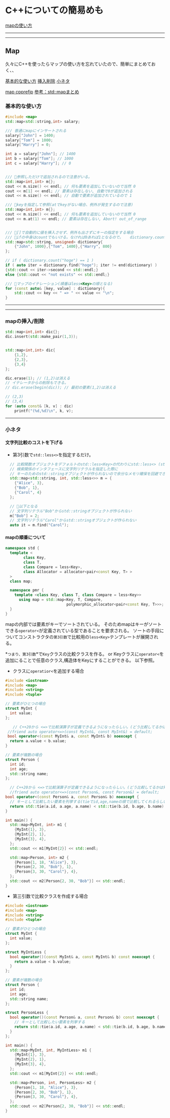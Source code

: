 # C++についての簡易めも

[mapの使い方](#map)

---
---

## <a name=map>Map</a>

久々にC++を使ったらマップの使い方を忘れていたので、簡単にまとめておく、、

[基本的な使い方](#map_basic)
[挿入削除](#insert_delete)
[小ネタ](#additional)

[map cpprefjp](https://cpprefjp.github.io/reference/map/map.html)
[参考：std::mapまとめ](https://qiita.com/_EnumHack/items/f462042ec99a31881a81)

### <a name=map_basic>基本的な使い方</a>

```cpp
#include <map>
std::map<std::string,int> salary;

/// 普通にmapにインサートされる
salary["John"] = 1400;
salary["Tom"] = 1000;
salary["Harry"] = 0;

int a = salary["John"]; // 1400
int b = salary["Tom"]; // 1000
int c = salary["Harry"]; // 0


/// 🚨参照しただけで追加されるので注意がいる。
std::map<int,int> m{};
cout << m.size() << endl; // 何も要素を追加していないので当然 0
cout << m[1] << endl; // 要素は存在しない, 自動で0が追加される
cout << m.size() << endl; // 自動で要素が追加されているので 1

/// 🚨keyを指定して参照(atでkeyがない場合、例外が発生するので注意)
std::map<int,int> m{};
cout << m.size() << endl; // 何も要素を追加していないので当然 0
cout << m.at(1) << endl; // 要素は存在しない, Abort! out_of_range


/// 🌟[]で自動的に値を挿入させず、例外も出さずにキーの指定をする場合
/// 🌟ifの中身はcountでもいける。なければ0あれば1となるので。   dictionary.count("hoge")
std::map<std::string, unsigned> dictionary{
    {"John", 1000},{"Tom", 1400},{"Harry", 800}
};

// if ( dictionary.count("hoge") == 1 ) 
if ( auto iter = dictionary.find("hoge"); iter != end(dictionary) ) 
{std::cout << iter->second << std::endl;} 
else {std::cout << "not exists" << std::endl;}

/// 🌟マップのイテレーション(順番はless<Key>の順となる)
for (const auto& [key, value] : dictionary){
    std::cout << key << " => " << value << "\n";
}

```

---
---

### <a name=insert_delete> mapの挿入/削除</a>

```cpp
std::map<int,int> dic{};
dic.insert(std::make_pair(1,3));


std::map<int,int> dic{
    {1,2},
    {2,3},
    {3,4}
};

dic.erase(1); // (1,2)は消える
// イテレータからの削除もできる。
// dic.erase(begin(dic)); // 最初の要素(1,2)は消える

// (2,3)
// (3,4)
for (auto const& [k, v] : dic)
    printf("(%d,%d)\n", k, v); 
```

---

### <a name=additional>小ネタ</a>

#### 文字列比較のコストを下げる

- 第3引数で`std::less<>`を指定するだけ。

```cpp
  // 比較関数オブジェクトをデフォルトのstd::less<Key>の代わりにstd::less<> (std::less<void>と同じ) と指定する。
  // 検索関係のインタフェースに文字列リテラルを指定した際に
  // キーのためのstd::stringオブジェクトが作られないので余分なメモリ確保を回避できる
  std::map<std::string, int, std::less<>> m = {
    {"Alice", 3},
    {"Bob", 1},
    {"Carol", 4}
  };

  // 🌟以下となる
  // 文字列リテラル"Bob"からstd::stringオブジェクトが作られない
  m["Bob"] = 2;
  // 文字列リテラル"Carol"からstd::stringオブジェクトが作られない
  auto it = m.find("Carol");

```

#### mapの順番について

```cpp
namespace std {
  template <
        class Key,
        class T,
        class Compare = less<Key>,
        class Allocator = allocator<pair<const Key, T> >
  >
  class map;

  namespace pmr {
    template <class Key, class T, class Compare = less<Key>>
      using map = std::map<Key, T, Compare,
                           polymorphic_allocator<pair<const Key, T>>>;  // C++17から
  }
}
```

mapの内部では要素がキーでソートされている。
そのためmapはキーがソートできる`operator<`が定義されている型であることを要求される。
ソートの手段についてコンストラクタの`第3引数`で比較用の`less<Key>`テンプレートが展開される。

*`つまり、第3引数`*で`Key`クラスの比較クラスを作る。
or Keyクラスに`operator<`を追加にることで任意のクラス,構造体をKeyにすることができる。
以下参照。

- クラスに`operatior<`を追加する場合

```cpp
#include <iostream>
#include <map>
#include <string>
#include <tuple>

// 要素がひとつの場合
struct MyInt {
  int value;
};

　　// C++20から <=>で比較演算子が定義できるようになったらしい。(どう比較してるかは知らん、、)
 //friend auto operator<=>(const MyInt&, const MyInt&) = default;
 bool operator<(const MyInt& a, const MyInt& b) noexcept {
  return a.value < b.value;
}

// 要素が複数の場合
struct Person {
  int id;
  int age;
  std::string name;
};

  // C++20から <=>で比較演算子が定義できるようになったらしい。(どう比較してるかは知らん、、)
  //friend auto operator<=>(const Person&, const Person&) = default;
bool operator<(const Person& a, const Person& b) noexcept {
  // キーとして比較したい要素を列挙する(tieでid,age,nameの順で比較してくれるらしい)
  return std::tie(a.id, a.age, a.name) < std::tie(b.id, b.age, b.name);
}

int main() {
  std::map<MyInt, int> m1 {
    {MyInt{1}, 3},
    {MyInt{2}, 1},
    {MyInt{3}, 4},
  };
  std::cout << m1[MyInt{2}] << std::endl;

  std::map<Person, int> m2 {
    {Person{1, 18, "Alice"}, 3},
    {Person{2, 30, "Bob"}, 1},
    {Person{3, 30, "Carol"}, 4},
  };
  std::cout << m2[Person{2, 30, "Bob"}] << std::endl;
}
```

- 第三引数で比較クラスを作成する場合

```cpp
#include <iostream>
#include <map>
#include <string>
#include <tuple>

// 要素がひとつの場合
struct MyInt {
  int value;
};

struct MyIntLess {
  bool operator()(const MyInt& a, const MyInt& b) const noexcept {
    return a.value < b.value;
  }
};

// 要素が複数の場合
struct Person {
  int id;
  int age;
  std::string name;
};

struct PersonLess {
  bool operator()(const Person& a, const Person& b) const noexcept {
    // キーとして比較したい要素を列挙する
    return std::tie(a.id, a.age, a.name) < std::tie(b.id, b.age, b.name);
  }
};

int main() {
  std::map<MyInt, int, MyIntLess> m1 {
    {MyInt{1}, 3},
    {MyInt{2}, 1},
    {MyInt{3}, 4},
  };
  std::cout << m1[MyInt{2}] << std::endl;

  std::map<Person, int, PersonLess> m2 {
    {Person{1, 18, "Alice"}, 3},
    {Person{2, 30, "Bob"}, 1},
    {Person{3, 30, "Carol"}, 4},
  };
  std::cout << m2[Person{2, 30, "Bob"}] << std::endl;
}
```

